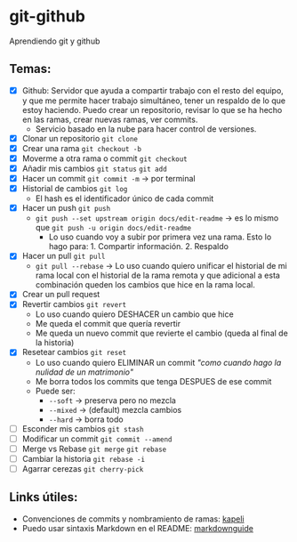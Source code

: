 # git-github

Aprendiendo git y github

## Temas:

- [x] Github: Servidor que ayuda a compartir trabajo con el resto del equipo, y que me permite hacer trabajo simultáneo, tener un respaldo de lo que estoy haciendo. Puedo crear un repositorio, revisar lo que se ha hecho en las ramas, crear nuevas ramas, ver commits.
  - Servicio basado en la nube para hacer control de versiones.
- [x] Clonar un repositorio `git clone`
- [x] Crear una rama `git checkout -b`
- [x] Moverme a otra rama o commit `git checkout`
- [x] Añadir mis cambios `git status` `git add`
- [x] Hacer un commit `git commit -m` -> por terminal
- [x] Historial de cambios `git log`
  - El hash es el identificador único de cada commit
- [x] Hacer un push `git push`
  - `git push --set upstream origin docs/edit-readme` -> es lo mismo que `git push -u origin docs/edit-readme`
    - Lo uso cuando voy a subir por primera vez una rama. Esto lo hago para: 1. Compartir información. 2. Respaldo
- [x] Hacer un pull `git pull`
  - `git pull --rebase` -> Lo uso cuando quiero unificar el historial de mi rama local con el historial de la rama remota y que adicional a esta combinación queden los cambios que hice en la rama local.
- [x] Crear un pull request
- [x] Revertir cambios `git revert`
  - Lo uso cuando quiero DESHACER un cambio que hice
  - Me queda el commit que quería revertir
  - Me queda un nuevo commit que revierte el cambio (queda al final de la historia)
- [x] Resetear cambios `git reset`
  - Lo uso cuando quiero ELIMINAR un commit _"como cuando hago la nulidad de un matrimonio"_
  - Me borra todos los commits que tenga DESPUES de ese commit
  - Puede ser:
    - `--soft` -> preserva pero no mezcla
    - `--mixed` -> (default) mezcla cambios
    - `--hard` -> borra todo
- [ ] Esconder mis cambios `git stash`
- [ ] Modificar un commit `git commit --amend`
- [ ] Merge vs Rebase `git merge` `git rebase`
- [ ] Cambiar la historia `git rebase -i`
- [ ] Agarrar cerezas `git cherry-pick`

## Links útiles:

- Convenciones de commits y nombramiento de ramas: [kapeli](https://kapeli.com/cheat_sheets/Conventional_Commits.docset/Contents/Resources/Documents/index)
- Puedo usar sintaxis Markdown en el README: [markdownguide](https://www.markdownguide.org/cheat-sheet/)
